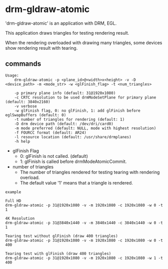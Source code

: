 # drm-gldraw-atomic

'drm-gldraw-atomic' is an application with DRM, EGL.

This application draws triangles for testing rendering result.

When the rendering overloaded with drawing many triangles, some devices show rendering result with tearing.

## commands

```
Usage:
    drm-gldraw-atomic -p <plane_id>@<width>x<height> -v -D <device_path> -m <mode_str> -w <glFinish_flag> -t <num_triangles>

    -p primary plane info (default: 31@1920x1080)
    -c CRTC resolution to be used drmModeSetPlane for primary plane (default: 3840x2160)
    -v verbose
    -w glFinish flag, 0: no glFinish, 1: add glFinish before eglSwapBuffers (default: 0)
    -t number of triangles for rendering (default: 1)
    -D drm device path (default: /dev/dri/card0)
    -m mode preferred (default: NULL, mode with highest resolution)
    -f FOURCC format (default: AR24)
    -l resource location (default: /usr/share/drmplanes)
    -h help
```

- glFinish Flag
    - 0: glFinish is not called. (default)
    - 1: glFinish is called before drmModeAtomicCommit.
- number of triangles
    - The number of triangles rendered for testing tearing with rendering overload.
    - The default value '1' means that a triangle is rendered.

```
example

Full HD
drm-gldraw-atomic -p 31@1920x1080 -v -m 1920x1080 -c 1920x1080 -w 0 -t 1

4K Resolution
drm-gldraw-atomic -p 31@3840x1440 -v -m 3840x1440 -c 3840x1440 -w 0 -t 1

Tearing test without glFinish (draw 400 triangles)
drm-gldraw-atomic -p 31@1920x1080 -v -m 1920x1080 -c 1920x1080 -w 0 -t 400

Tearing test with glFinish (draw 400 triangles)
drm-gldraw-atomic -p 31@1920x1080 -v -m 1920x1080 -c 1920x1080 -w 1 -t 400
```
